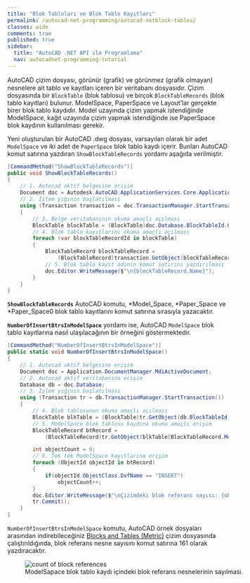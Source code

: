 ```yaml
---
title: "Blok Tabloları ve Blok Tablo Kayıtları"
permalink: /autocad-net-programming/autocad-netblock-tables/
classes: wide
comments: true
published: true
sidebar:
  title: "AutoCAD .NET API ile Programlama"
  nav: autocadnet-programming-tutorial
---
```


AutoCAD çizim dosyası, görünür (graﬁk) ve görünmez (graﬁk olmayan) nesnelere ait tablo ve kayıtları içeren bir veritabanı dosyasıdır. Çizim dosyasında bir `BlockTable` (blok tablosu) ve birçok `BlockTableRecords`
(blok tablo kayıtları) bulunur. ModelSpace, PaperSpace ve Layout’lar gerçekte birer blok tablo kaydıdır. Model
uzayında çizim yapmak istendiğinde ModelSpace, kağıt uzayında çizim yapmak istendiğinde ise PaperSpace blok kaydının kullanılması gerekir.

Yeni oluşturulan bir AutoCAD .dwg dosyası, varsayılan olarak bir adet `ModelSpace` ve iki adet de `PaperSpace`
blok tablo kaydı içerir. Bunları AutoCAD komut satırına yazdıran `ShowBlockTableRecords` yordamı aşağıda verilmiştir.

```c#
[CommandMethod("ShowBlockTableRecords")]
public void ShowBlockTableRecords()
{
	// 1. Autocad aktif belgesine erişim  
	Document doc = Autodesk.AutoCAD.ApplicationServices.Core.Application.DocumentManager.MdiActiveDocument;
	// 2. İşlem yığının başlatılması  
	using (Transaction transaction = doc.TransactionManager.StartTransaction())
	{
		// 3. Belge veritabanının okuma amaçlı açılması  
		BlockTable blockTable = (BlockTable)doc.Database.BlockTableId.GetObject(OpenMode.ForRead);
		// 4. Blok tablo kayıtlarını okuma amaçlı açılması  
		foreach (var blockTableRecordId in blockTable)
		{
			BlockTableRecord blockTableRecord = 
				(BlockTableRecord)transaction.GetObject(blockTableRecordId, OpenMode.ForRead);
			// 5. Blok tablo kayıt adının komut satırını yazdırılması
			doc.Editor.WriteMessage($"\n{blockTableRecord.Name}");
		}
	}
}
```

**`ShowBlockTableRecords`** AutoCAD komutu, *Model_Space, *Paper_Space ve *Paper_Space0 blok tablo
kayıtlarını komut satırına sırasıyla yazacaktır.

**`NumberOfInsertBtrsInModelSpace`** yordamı ise, AutoCAD `ModelSpace` blok tablo kayıtlarına nasıl ulaşılacağının bir örneğini göstermektedir.

```c#
[CommandMethod("NumberOfInsertBtrsInModelSpace")]
public static void NumberOfInsertBtrsInModelSpace()
{
	// 1. Autocad aktif belgesine erişim  
	Document doc = Application.DocumentManager.MdiActiveDocument;
	// 2. Autocad aktif veritabanına erişim  
	Database db = doc.Database;
	// 3. İşlem yığının başlatılması
	using (Transaction tr = db.TransactionManager.StartTransaction())
	{
		// 4. Blok tablosunun okuma amaçlı açılması
		BlockTable blkTable = (BlockTable)tr.GetObject(db.BlockTableId, OpenMode.ForRead);
		// 5. ModelSpace blok tablosu kaydına okuma amaçlı erişim
		BlockTableRecord btRecord =
			(BlockTableRecord)tr.GetObject(blkTable[BlockTableRecord.ModelSpace], OpenMode.ForRead);

		int objectCount = 0;
		// 6. Tek tek ModelSpace kayıtlarına erişim
		foreach (ObjectId objectId in btRecord)
		{
			if(objectId.ObjectClass.DxfName == "INSERT")
				objectCount++;
		}
		doc.Editor.WriteMessage($"\nÇizimdeki blok referans sayısı: {objectCount}");
		tr.Commit();
	}
}
```

`NumberOfInsertBtrsInModelSpace` komutu, AutoCAD örnek dosyaları arasından indirebileceğiniz [Blocks and Tables (Metric)](https://download.autodesk.com/us/samplefiles/acad/blocks_and_tables_-_metric.dwg) çizim dosyasında çalıştırıldığında, blok referans nesne sayısını komut satırına 161 olarak yazdıracaktır. 

<figure style="width: 550px">
  <img src="{{ '/assets/images/count-of-block-reference.png' | relative_url }}" alt="count of block references">
  <figcaption>ModelSapace blok tablo kaydı içindeki blok referans nesnelerinin sayılması.</figcaption>
</figure>

